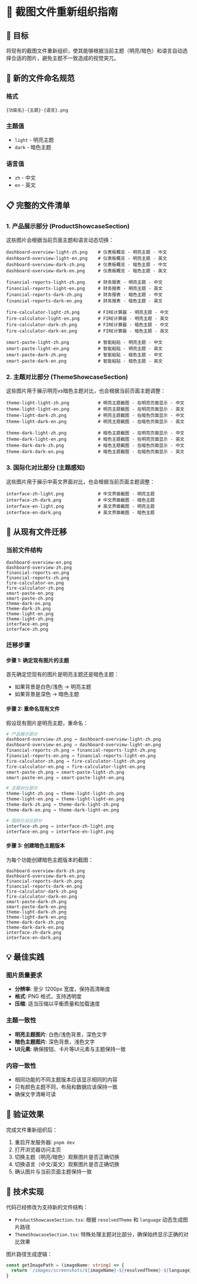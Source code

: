 # 📸 截图文件重新组织指南

## 🎯 目标

将现有的截图文件重新组织，使其能够根据当前主题（明亮/暗色）和语言自动选择合适的图片，避免主题不一致造成的视觉突兀。

## 📁 新的文件命名规范

### 格式

```
{功能名}-{主题}-{语言}.png
```

### 主题值

- `light` - 明亮主题
- `dark` - 暗色主题

### 语言值

- `zh` - 中文
- `en` - 英文

## 📋 完整的文件清单

### 1. 产品展示部分 (ProductShowcaseSection)

这些图片会根据当前页面主题和语言动态切换：

```
dashboard-overview-light-zh.png    # 仪表板概览 - 明亮主题 - 中文
dashboard-overview-light-en.png    # 仪表板概览 - 明亮主题 - 英文
dashboard-overview-dark-zh.png     # 仪表板概览 - 暗色主题 - 中文
dashboard-overview-dark-en.png     # 仪表板概览 - 暗色主题 - 英文

financial-reports-light-zh.png     # 财务报表 - 明亮主题 - 中文
financial-reports-light-en.png     # 财务报表 - 明亮主题 - 英文
financial-reports-dark-zh.png      # 财务报表 - 暗色主题 - 中文
financial-reports-dark-en.png      # 财务报表 - 暗色主题 - 英文

fire-calculator-light-zh.png       # FIRE计算器 - 明亮主题 - 中文
fire-calculator-light-en.png       # FIRE计算器 - 明亮主题 - 英文
fire-calculator-dark-zh.png        # FIRE计算器 - 暗色主题 - 中文
fire-calculator-dark-en.png        # FIRE计算器 - 暗色主题 - 英文

smart-paste-light-zh.png           # 智能粘贴 - 明亮主题 - 中文
smart-paste-light-en.png           # 智能粘贴 - 明亮主题 - 英文
smart-paste-dark-zh.png            # 智能粘贴 - 暗色主题 - 中文
smart-paste-dark-en.png            # 智能粘贴 - 暗色主题 - 英文
```

### 2. 主题对比部分 (ThemeShowcaseSection)

这些图片用于展示明亮vs暗色主题对比，也会根据当前页面主题调整：

```
theme-light-light-zh.png           # 明亮主题截图 - 在明亮页面显示 - 中文
theme-light-light-en.png           # 明亮主题截图 - 在明亮页面显示 - 英文
theme-light-dark-zh.png            # 明亮主题截图 - 在暗色页面显示 - 中文
theme-light-dark-en.png            # 明亮主题截图 - 在暗色页面显示 - 英文

theme-dark-light-zh.png            # 暗色主题截图 - 在明亮页面显示 - 中文
theme-dark-light-en.png            # 暗色主题截图 - 在明亮页面显示 - 英文
theme-dark-dark-zh.png             # 暗色主题截图 - 在暗色页面显示 - 中文
theme-dark-dark-en.png             # 暗色主题截图 - 在暗色页面显示 - 英文
```

### 3. 国际化对比部分 (主题感知)

这些图片用于展示中英文界面对比，也会根据当前页面主题调整：

```
interface-zh-light.png             # 中文界面截图 - 明亮主题
interface-zh-dark.png              # 中文界面截图 - 暗色主题
interface-en-light.png             # 英文界面截图 - 明亮主题
interface-en-dark.png              # 英文界面截图 - 暗色主题
```

## 🔄 从现有文件迁移

### 当前文件结构

```
dashboard-overview-en.png
dashboard-overview-zh.png
financial-reports-en.png
financial-reports-zh.png
fire-calculator-en.png
fire-calculator-zh.png
smart-paste-en.png
smart-paste-zh.png
theme-dark-en.png
theme-dark-zh.png
theme-light-en.png
theme-light-zh.png
interface-en.png
interface-zh.png
```

### 迁移步骤

#### 步骤 1: 确定现有图片的主题

首先确定您现有的图片是明亮主题还是暗色主题：

- 如果背景是白色/浅色 → 明亮主题
- 如果背景是深色 → 暗色主题

#### 步骤 2: 重命名现有文件

假设现有图片是明亮主题，重命名：

```bash
# 产品展示部分
dashboard-overview-zh.png → dashboard-overview-light-zh.png
dashboard-overview-en.png → dashboard-overview-light-en.png
financial-reports-zh.png → financial-reports-light-zh.png
financial-reports-en.png → financial-reports-light-en.png
fire-calculator-zh.png → fire-calculator-light-zh.png
fire-calculator-en.png → fire-calculator-light-en.png
smart-paste-zh.png → smart-paste-light-zh.png
smart-paste-en.png → smart-paste-light-en.png

# 主题对比部分
theme-light-zh.png → theme-light-light-zh.png
theme-light-en.png → theme-light-light-en.png
theme-dark-zh.png → theme-dark-light-zh.png
theme-dark-en.png → theme-dark-light-en.png

# 国际化对比部分
interface-zh.png → interface-zh-light.png
interface-en.png → interface-en-light.png
```

#### 步骤 3: 创建暗色主题版本

为每个功能创建暗色主题版本的截图：

```
dashboard-overview-dark-zh.png
dashboard-overview-dark-en.png
financial-reports-dark-zh.png
financial-reports-dark-en.png
fire-calculator-dark-zh.png
fire-calculator-dark-en.png
smart-paste-dark-zh.png
smart-paste-dark-en.png
theme-light-dark-zh.png
theme-light-dark-en.png
theme-dark-dark-zh.png
theme-dark-dark-en.png
interface-zh-dark.png
interface-en-dark.png
```

## 💡 最佳实践

### 图片质量要求

- **分辨率**: 至少 1200px 宽度，保持高清晰度
- **格式**: PNG 格式，支持透明度
- **压缩**: 适当压缩以平衡质量和加载速度

### 主题一致性

- **明亮主题图片**: 白色/浅色背景，深色文字
- **暗色主题图片**: 深色背景，浅色文字
- **UI元素**: 确保按钮、卡片等UI元素与主题保持一致

### 内容一致性

- 相同功能的不同主题版本应该显示相同的内容
- 只有颜色主题不同，布局和数据应该保持一致
- 确保文字清晰可读

## 🚀 验证效果

完成文件重新组织后：

1. 重启开发服务器: `pnpm dev`
2. 打开浏览器访问主页
3. 切换主题（明亮/暗色）观察图片是否正确切换
4. 切换语言（中文/英文）观察图片是否正确切换
5. 确认图片与当前页面主题保持一致

## 🔧 技术实现

代码已经修改为支持新的文件结构：

- `ProductShowcaseSection.tsx`: 根据 `resolvedTheme` 和 `language` 动态生成图片路径
- `ThemeShowcaseSection.tsx`: 特殊处理主题对比部分，确保始终显示正确的对比效果

图片路径生成逻辑：

```typescript
const getImagePath = (imageName: string) => {
  return `/images/screenshots/${imageName}-${resolvedTheme}-${language}.png`
}
```
